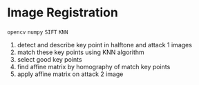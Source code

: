 # **Image Registration**
`opencv`
`numpy`
`SIFT`
`KNN`
1. detect and describe key point in halftone and attack 1 images 
2. match these key points using KNN algorithm
3. select good key points  
4. find affine matrix by homography of match key points
5. apply affine matrix on attack 2 image

